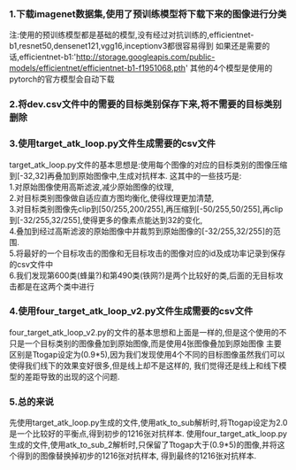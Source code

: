### 1.下载imagenet数据集,使用了预训练模型将下载下来的图像进行分类
  注:使用的预训练模型都是基础的模型,没有经过对抗训练的,efficientnet-b1,resnet50,densenet121,vgg16,inceptionv3都很容易得到
  如果还是需要的话,efficientnet-b1:'http://storage.googleapis.com/public-models/efficientnet/efficientnet-b1-f1951068.pth'
  其他的4个模型是使用的pytorch的官方模型会自动下载

### 2.将dev.csv文件中的需要的目标类别保存下来,将不需要的目标类别删除

### 3.使用target_atk_loop.py文件生成需要的csv文件
  target_atk_loop.py文件的基本思想是:使用每个图像的对应的目标类别的图像压缩到[-32,32]再叠加到原始图像中,生成对抗样本.
  这其中的一些技巧是: <br>
        1.对原始图像使用高斯滤波,减少原始图像的纹理, <br>
	2.对目标类别图像做自适应直方图均衡化,使得纹理更加清楚, <br>
	3.对目标类别图像先clip到[50/255,200/255],再压缩到[-50/255,50/255],再clip到[-32/255,32/255],使得更多的像素点能达到32的变化,<br>
	4.叠加到经过高斯滤波的原始图像中并裁剪到原始图像的[-32/255,32/255]的范围.<br>
	5.将最好的一个目标攻击的图像和无目标攻击的图像对应的id及成功率记录到保存的csv文件中<br>
	6.我们发现第600类(蜂巢?)和第490类(铁网?)是两个比较好的类,后面的无目标攻击都是在这两个类中进行 <br>

### 4.使用four_target_atk_loop_v2.py文件生成需要的csv文件
  four_target_atk_loop_v2.py的文件的基本思想和上面是一样的,但是这个使用的不只是一个目标类别的图像叠加到原始图像,而是使用4张图像叠加到原始图像
  主要区别是Ttogap设定为(0.9*5),因为我们发现使用4个不同的目标图像虽然我们可以使得我们线下的效果变好很多,但是线上却不是这样的,
  我们觉得还是线上和线下模型的差距导致的出现的这个问题.

### 5.总的来说
  先使用target_atk_loop.py生成的文件,使用atk_to_sub解析时,将Ttogap设定为2.0是一个比较好的平衡点,得到初步的1216张对抗样本.
  使用four_target_atk_loop.py生成的文件,使用atk_to_sub_2解析时,只保留了Ttogap大于(0.9*5)的图像,并将这个得到的图像替换掉初步的1216张对抗样本,
  得到最终的1216张对抗样本.


